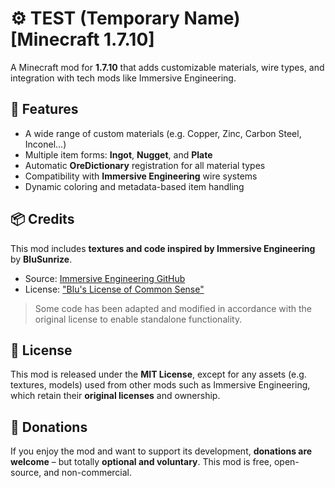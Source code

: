 # ⚙️ TEST (Temporary Name) [Minecraft 1.7.10]

A Minecraft mod for **1.7.10** that adds customizable materials, wire types, and integration with tech mods like
Immersive Engineering.

## 🔧 Features

- A wide range of custom materials (e.g. Copper, Zinc, Carbon Steel, Inconel...)
- Multiple item forms: **Ingot**, **Nugget**, and **Plate**
- Automatic **OreDictionary** registration for all material types
- Compatibility with **Immersive Engineering** wire systems
- Dynamic coloring and metadata-based item handling

## 📦 Credits

This mod includes **textures and code inspired by Immersive Engineering** by **BluSunrize**.

- Source: [Immersive Engineering GitHub](https://github.com/BluSunrize/ImmersiveEngineering)
- License: ["Blu's License of Common Sense"](https://github.com/BluSunrize/ImmersiveEngineering/blob/master/LICENSE)

> Some code has been adapted and modified in accordance with the original license to enable standalone functionality.

## 📝 License

This mod is released under the **MIT License**, except for any assets (e.g. textures, models) used from other mods such
as Immersive Engineering, which retain their **original licenses** and ownership.

## 💖 Donations

If you enjoy the mod and want to support its development, **donations are welcome** –
but totally **optional and voluntary**. This mod is free, open-source, and non-commercial.
